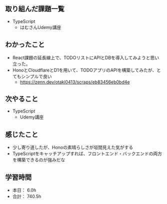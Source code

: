 ## 取り組んだ課題一覧

- TypeScript
    - はむさんUdemy講座 


## わかったこと
- React課題の延長線上で、TODOリストにAPIとDBを導入してみようと思い立った。
- HonoとCloudflareとD1を用いて、TODOアプリのAPIを構築してみたが、とてもシンプルで良い
    - https://zenn.dev/otaki0413/scraps/eb83456eb0bd4e 

## 次やること
- TypeScript
  - Udemy講座 

## 感じたこと
- 少し寄り道したが、Honoの素晴らしさが垣間見えた気がする
- TypeScriptをキャッチアップすれば、フロントエンド・バックエンドの両方を構築できるのが強みだな


## 学習時間

- 本日： 6.0h
- 合計： 740.5h